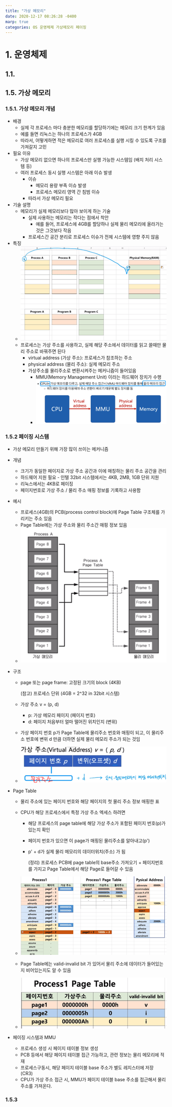 ```yaml
---
title: "가상 메모리"
date: 2020-12-17 08:26:28 -0400
marp: true
categories: OS 운영체제 가상메모리 페이징
---
```


# 1. 운영체제

## 1.1. 

## 1.5. 가상 메모리

### 1.5.1. 가상 메모리 개념

- 배경
  - 실제 각 프로세스 마다 충분한 메모리를 할당하기에는 메모리 크기 한계가 있음
  - 예를 들면 리눅스는 하나의 프로세스가 4GB
  - 따라서, 어떻게하면 적은 메모리로 여러 프로세스를 실행 시킬 수 있도록 구조를 가져갈지 고민
- 필요 이유
  - 가상 메모리 없으면 하나의 프로세스만 실행 가능한 시스템임 (배치 처리 시스템 등)
  - 여러 프로세스 동시 실행 시스템은  아래 이슈 발생
    - 이슈
      - 메모리 용량 부족 이슈 발생
      - 프로세스 메모리 영역 간 침범 이슈
    - 따라서 가상 메모리 필요
- 기술 설명
  - 메모리가 실제 메모리보다 많아 보이게 하는 기술
    - 실제 사용하는 메모리는 작다는 점에서 착안
      - 예를 들어, 프로세스에 4GB를 할당하나 실제 물리 메모리에 올라가는 것은 그것보다 작음
    - 프로세스간 공간 분리로 프로세스 이슈가 전체 시스템에 영향 주지 않음
- 특징
  - ![image-20201217005631783](../images/image-20201217005631783.png)
  - 프로세스는 가상 주소를 사용하고, 실제 해당 주소에서 데이터를 읽고 쓸때만 물리 주소로 바꿔주면 된다
    - virtual address (가상 주소): 프로세스가 참조하는 주소
    - physical address (물리 주소): 실제 메모리 주소
    - 가상주소를 물리주소로 변환시켜주는 메커니즘이 들어있음
      - MMU(Memory Management Unit) 이라는 하드웨어 장치가 수행
      - ![image-20201217010331902](../images/image-20201217010331902.png)

### 1.5.2 페이징 시스템

- 가상 메모리 만들기 위해 가장 많이 쓰이는 메커니즘

- 개념

  - 크기가 동일한 페이지로 가상 주소 공간과 이에 매칭하는 물리 주소 공간을 관리
  - 하드웨어 지원 필요 - 인텔 32bit 시스템에서는 4KB, 2MB, 1GB 단위 지원
  - 리눅스에서는 4KB로 페이징
  - 페이지번호로 가상 주소 / 물리 주소 매핑 정보를 기록하고 사용함

- 예시

  - 프로세스(4GB)의 PCB(process control block)에 Page Table 구조체를 가리키는 주소 있음
  - Page Table에는 가상 주소와 물리 주소간 매핑 정보 있음
  - ![image-20201217011032780](../images/image-20201217011032780.png)

- 구조

  - page 또는 page frame: 고정된 크기의 block (4KB)

    (참고) 프로세스 단위 (4GB = 2^32 in 32bit 시스템)

  - 가상 주소 v = (p, d)

    - p: 가상 메모리 페이지 (페이지 번호)
    - d: 페이지 처음부터 얼마 떨어진 위치인지 (변위)

  - 가상 페이지 번호 p가 Page Table에 물리주소 번호와 매핑이 되고, 이 물리주소 번호에 변위 d 만큼 더하면 실제 물리 메모리 주소가 되는 것임 

  - ![image-20201217012158226](../images/image-20201217012158226.png)

- Page Table

  - 물리 주소에 있는 페이지 번호와 해당 페이지의 첫 물리 주소 정보 매핑한 표

  - CPU가 해당 프로세스에서 특정 가상 주소 엑세스 하려면

    - 해당 프로세스의 page table에 해당 가상 주소가 포함된 페이지 번호(p)가 있는지 확인

    - 페이지 번호가 있으면 이 page가 매핑된 물리주소를 알아내고(p')

    - p' + d가 실제 물리 메모리의 데이터위치(주소) 가 됨

      (정리) 프로세스 PCB에 page table의 base주소 가져오기 + 페이지번호를 가지고 Page Table에서 해당 Page로 들어갈 수 있음

  - ![image-20201217013446466](../images/image-20201217013446466.png)

  - Page Table에는 valid-invalid bit 가 있어서 물리 주소에 데이터가 들어있는지 비어있는지도 알 수 있음

  - ![image-20201217013634248](../images/image-20201217013634248.png)

- 페이징 시스템과 MMU

  - 프로세스 생성 시 페이지 테이블 정보 생성
  - PCB 등에서 해당 페이지 테이블 접근 가능하고, 관련 정보는 물리 메모리에 적재
  - 프로세스구동시, 해당 페이지 테이블 base 주소가 별도 레지스터에 저장 (CR3)
  - CPU가 가상 주소 접근 시, MMU가 페이지 테이블 base 주소를 접근해서 물리 주소를 가져온다.

### 1.5.3 

